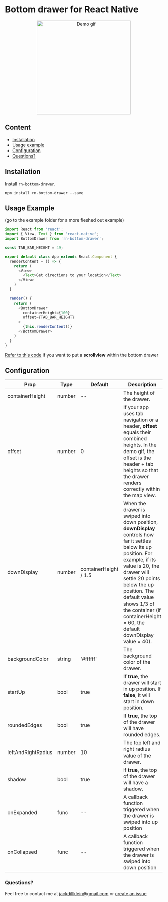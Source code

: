 # Bottom drawer for React Native

<p align="center">
  <img src="demo.gif" alt="Demo gif" width="300" />
</p>

## Content

- [Installation](#installation)
- [Usage example](#usage-example)
- [Configuration](#configuration)
- [Questions?](#questions)

## Installation

Install `rn-bottom-drawer`.

```
npm install rn-bottom-drawer --save
```

## Usage Example
(go to the example folder for a more fleshed out example)

```javascript
import React from 'react';
import { View, Text } from 'react-native';
import BottomDrawer from 'rn-bottom-drawer';

const TAB_BAR_HEIGHT = 49;

export default class App extends React.Component {
  renderContent = () => {
    return (
      <View>
        <Text>Get directions to your location</Text>
      </View>
    )
  }

  render() {
    return (
      <BottomDrawer
        containerHeight={100}
        offset={TAB_BAR_HEIGHT}
      >
        {this.renderContent()}
      </BottomDrawer>
    )
  }
}

```
[Refer to this code](https://github.com/jacklein/rn-bottom-drawer/issues/7#issuecomment-465554054) if you want to put a **scrollview** within the bottom drawer

## Configuration

| Prop | Type | Default | Description |
| ---- | ---- | ----| ---- |
| containerHeight | number | -- | The height of the drawer. | 
| offset | number | 0 | If your app uses tab navigation or a header, **offset** equals their combined heights. In the demo gif, the offset is the header + tab heights so that the drawer renders correctly within the map view. |
| downDisplay | number | containerHeight / 1.5 | When the drawer is swiped into down position, **downDisplay** controls how far it settles below its up position. For example, if its value is 20, the drawer will settle 20 points below the up position. The default value shows 1/3 of the container (if containerHeight = 60, the default downDisplay value = 40). |
| backgroundColor | string | '#ffffff' | The background color of the drawer. |
| startUp | bool | true | If **true**, the drawer will start in up position. If **false**, it will start in down position. |
| roundedEdges | bool | true | If **true**, the top of the drawer will have rounded edges. |
| leftAndRightRadius | number | 10 | The top left and right radius value of the drawer. |
| shadow | bool | true | if **true**, the top of the drawer will have a shadow. |
| onExpanded | func | -- | A callback function triggered when the drawer is swiped into up position |
| onCollapsed | func | -- | A callback function triggered when the drawer is swiped into down position |

### Questions?
Feel free to contact me at [jackdillklein@gmail.com](mailto:jackdillklein@gmail.com) or [create an issue](https://github.com/jacklein/rn-bottom-drawer/issues/new)
